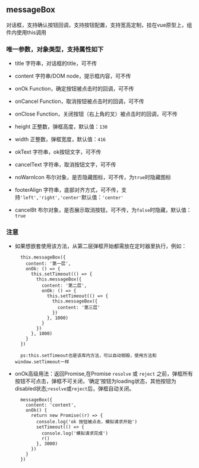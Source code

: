 ## messageBox

对话框，支持确认按钮回调，支持按钮配置，支持宽高定制，挂在vue原型上，组件内使用this调用

### 唯一参数，对象类型，支持属性如下

* title 字符串，对话框的title，可不传

* content 字符串/DOM node，提示框内容，可不传

* onOk Function，确定按钮被点击时的回调，可不传

* onCancel Function，取消按钮被点击时的回调，可不传

* onClose Function，关闭按钮（右上角的叉）被点击时的回调，可不传

* height 正整数，弹框高度，默认值：`130`

* width 正整数，弹框宽度，默认值：`416`

* okText 字符串，ok按钮文字，可不传

* cancelText 字符串，取消按钮文字，可不传

* noWarnIcon 布尔对象，是否隐藏图标，可不传，为`true`时隐藏图标

* footerAlign 字符串，底部对齐方式，可不传，支持`'left','right','center'`默认值：`'center'`

* cancelBt 布尔对象，是否展示取消按钮，可不传，为`false`时隐藏，默认值：`true`

### 注意

* 如果想嵌套使用该方法，从第二层弹框开始都需放在定时器里执行，例如：
  
  ```
    this.messageBox({
      content: '第一层',
      onOk: () => {
        this.setTimeout(() => {
          this.messageBox({
            content: '第二层',
            onOk: () => {
              this.setTimeout(() => {
                this.messageBox({
                  content: '第三层'
                })
              }, 1000)
            }
          })
        }, 1000)
      }
    })
    
    ps:this.setTimeout也是该库内方法，可以自动销毁，使用方法和window.setTimeout一样
  ```

- onOk高级用法：返回Promise,在Promise `resolve` 或 `reject` 之前，弹框所有按钮不可点击，弹框不可关闭，‘确定’按钮为loading状态，其他按钮为disabled状态;`resolve`或`reject`后，弹框自动关闭。
  ```
    messageBox({
      content: 'content',
      onOk() {
        return new Promise((r) => {
          console.log('ok 按钮被点击，模拟请求开始')
          setTimeout(() => {
            console.log('模拟请求完成')
            r()
          }, 3000)
        })
      }
    })
  ```